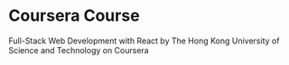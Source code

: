 # Coursera Course
Full-Stack Web Development with React by The Hong Kong University of Science and Technology on Coursera
